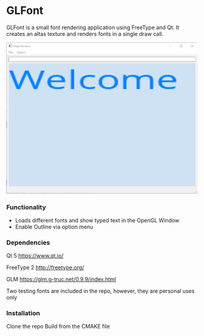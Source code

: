 # GLFont
GLFont is a small font rendering application using FreeType and Qt. It creates an altas texture and renders fonts in a single draw call. 

![Welcome UI](image/screenshot.png)

### Functionality
- Loads different fonts and show typed text in the OpenGL Window
- Enable Outline via option menu  

### Dependencies
Qt 5 https://www.qt.io/

FreeType 2 http://freetype.org/

GLM https://glm.g-truc.net/0.9.9/index.html 

Two testing fonts are included in the repo, however, they are personal uses only 

### Installation
Clone the repo
Build from the CMAKE file

